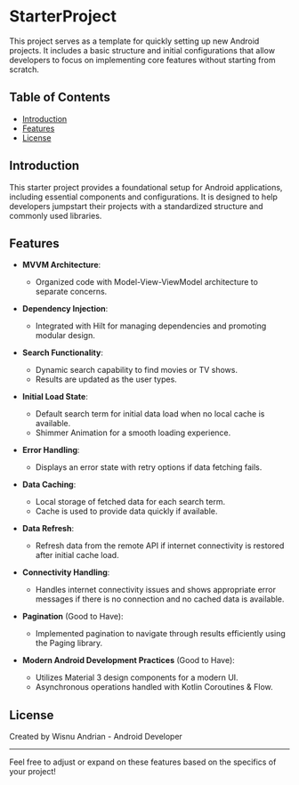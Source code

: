 # StarterProject

This project serves as a template for quickly setting up new Android projects. It includes a basic structure and initial configurations that allow developers to focus on implementing core features without starting from scratch.

## Table of Contents

- [Introduction](#introduction)
- [Features](#features)
- [License](#license)

## Introduction

This starter project provides a foundational setup for Android applications, including essential components and configurations. It is designed to help developers jumpstart their projects with a standardized structure and commonly used libraries.

## Features

- **MVVM Architecture**:
    - Organized code with Model-View-ViewModel architecture to separate concerns.

- **Dependency Injection**:
    - Integrated with Hilt for managing dependencies and promoting modular design.

- **Search Functionality**:
    - Dynamic search capability to find movies or TV shows.
    - Results are updated as the user types.

- **Initial Load State**:
    - Default search term for initial data load when no local cache is available.
    - Shimmer Animation for a smooth loading experience.

- **Error Handling**:
    - Displays an error state with retry options if data fetching fails.

- **Data Caching**:
    - Local storage of fetched data for each search term.
    - Cache is used to provide data quickly if available.

- **Data Refresh**:
    - Refresh data from the remote API if internet connectivity is restored after initial cache load.

- **Connectivity Handling**:
    - Handles internet connectivity issues and shows appropriate error messages if there is no connection and no cached data is available.

- **Pagination** (Good to Have):
    - Implemented pagination to navigate through results efficiently using the Paging library.

- **Modern Android Development Practices** (Good to Have):
    - Utilizes Material 3 design components for a modern UI.
    - Asynchronous operations handled with Kotlin Coroutines & Flow.

## License

Created by Wisnu Andrian - Android Developer

---

Feel free to adjust or expand on these features based on the specifics of your project!